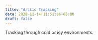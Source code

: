 ```yaml
---
title: "Arctic Tracking"
date: 2020-11-14T11:51:06-08:00
draft: false
---
```


Tracking through cold or icy environments.
